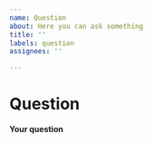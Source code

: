 ```yaml
---
name: Question
about: Here you can ask something
title: ''
labels: question
assignees: ''

---
```


# Question
**Your question**

